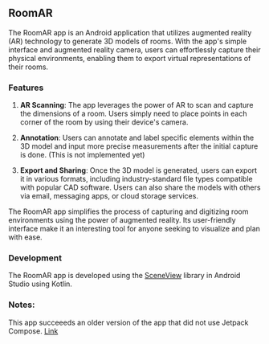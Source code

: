 ## RoomAR

The RoomAR app is an Android application that utilizes augmented reality (AR) technology to generate 3D models of rooms. With the app's simple interface and augmented reality camera, users can effortlessly capture their physical environments, enabling them to export virtual representations of their rooms.

### Features

1. **AR Scanning**: The app leverages the power of AR to scan and capture the dimensions of a room. Users simply need to place points in each corner of the room by using their device's camera.

2. **Annotation**: Users can annotate and label specific elements within the 3D model and input more precise measurements after the initial capture is done. (This is not implemented yet)

3. **Export and Sharing**: Once the 3D model is generated, users can export it in various formats, including industry-standard file types compatible with popular CAD software. Users can also share the models with others via email, messaging apps, or cloud storage services.

The RoomAR app simplifies the process of capturing and digitizing room environments using the power of augmented reality. Its user-friendly interface make it an interesting tool for anyone seeking to visualize and plan with ease.


### Development

The RoomAR app is developed using the [SceneView](https://github.com/SceneView/sceneview-android) library in Android Studio using Kotlin.


### Notes:

This app succeeeds an older version of the app that did not use Jetpack Compose. [Link](https://github.com/colbehr/RoomGenerator)
